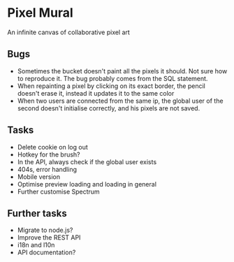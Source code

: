 Pixel Mural
===========
An infinite canvas of collaborative pixel art

Bugs
----
* Sometimes the bucket doesn't paint all the pixels it should. Not sure how to reproduce it. The bug probably comes from the SQL statement.
* When repainting a pixel by clicking on its exact border, the pencil doesn't erase it, instead it updates it to the same color
* When two users are connected from the same ip, the global user of the second doesn't initialise correctly, and his pixels are not saved.

Tasks
-----
* Delete cookie on log out
* Hotkey for the brush?
* In the API, always check if the global user exists
* 404s, error handling
* Mobile version
* Optimise preview loading and loading in general
* Further customise Spectrum

Further tasks
-------------
* Migrate to node.js?
* Improve the REST API
* i18n and l10n
* API documentation?